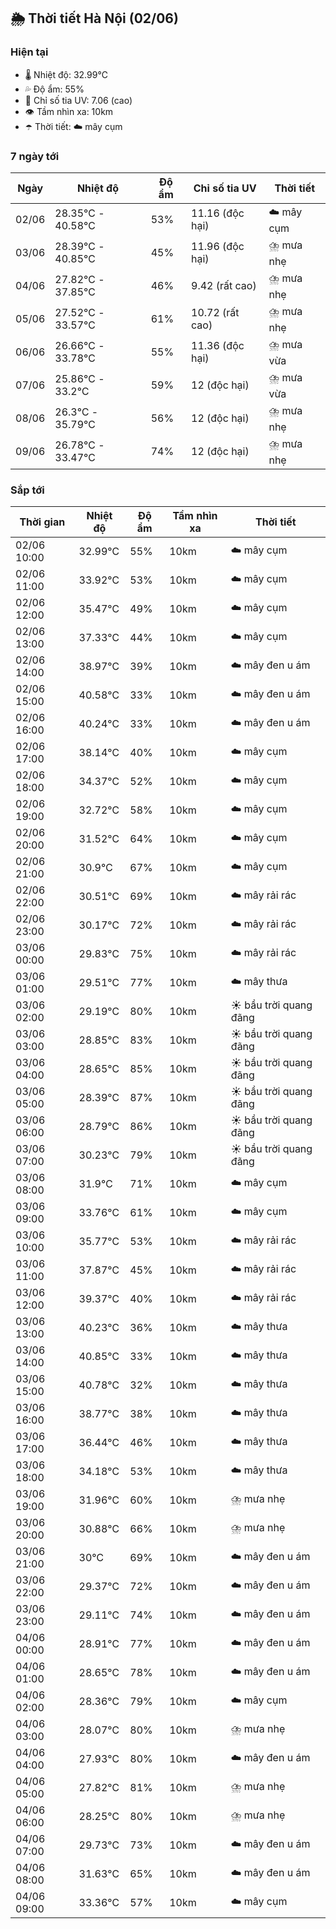 ## 🌦️ Thời tiết Hà Nội (02/06)

### Hiện tại

- 🌡️ Nhiệt độ: 32.99℃
- 💦 Độ ẩm: 55%
- 🌟 Chỉ số tia UV: 7.06 (cao)
- 👁️ Tầm nhìn xa: 10km
- ☂️ Thời tiết: ☁️ mây cụm

### 7 ngày tới

| Ngày | Nhiệt độ | Độ ẩm | Chỉ số tia UV | Thời tiết |
| --- | --- | --- | --- | --- |
| 02/06 | 28.35℃ - 40.58℃ | 53% | 11.16 (độc hại) | ☁️ mây cụm |
| 03/06 | 28.39℃ - 40.85℃ | 45% | 11.96 (độc hại) | ⛈️ mưa nhẹ |
| 04/06 | 27.82℃ - 37.85℃ | 46% | 9.42 (rất cao) | ⛈️ mưa nhẹ |
| 05/06 | 27.52℃ - 33.57℃ | 61% | 10.72 (rất cao) | ⛈️ mưa nhẹ |
| 06/06 | 26.66℃ - 33.78℃ | 55% | 11.36 (độc hại) | ⛈️ mưa vừa |
| 07/06 | 25.86℃ - 33.2℃ | 59% | 12 (độc hại) | ⛈️ mưa vừa |
| 08/06 | 26.3℃ - 35.79℃ | 56% | 12 (độc hại) | ⛈️ mưa nhẹ |
| 09/06 | 26.78℃ - 33.47℃ | 74% | 12 (độc hại) | ⛈️ mưa nhẹ |

### Sắp tới

| Thời gian | Nhiệt độ | Độ ẩm | Tầm nhìn xa | Thời tiết |
| --- | --- | --- | --- | --- |
| 02/06 10:00 | 32.99℃ | 55% | 10km | ☁️ mây cụm |
| 02/06 11:00 | 33.92℃ | 53% | 10km | ☁️ mây cụm |
| 02/06 12:00 | 35.47℃ | 49% | 10km | ☁️ mây cụm |
| 02/06 13:00 | 37.33℃ | 44% | 10km | ☁️ mây cụm |
| 02/06 14:00 | 38.97℃ | 39% | 10km | ☁️ mây đen u ám |
| 02/06 15:00 | 40.58℃ | 33% | 10km | ☁️ mây đen u ám |
| 02/06 16:00 | 40.24℃ | 33% | 10km | ☁️ mây đen u ám |
| 02/06 17:00 | 38.14℃ | 40% | 10km | ☁️ mây cụm |
| 02/06 18:00 | 34.37℃ | 52% | 10km | ☁️ mây cụm |
| 02/06 19:00 | 32.72℃ | 58% | 10km | ☁️ mây cụm |
| 02/06 20:00 | 31.52℃ | 64% | 10km | ☁️ mây cụm |
| 02/06 21:00 | 30.9℃ | 67% | 10km | ☁️ mây cụm |
| 02/06 22:00 | 30.51℃ | 69% | 10km | ☁️ mây rải rác |
| 02/06 23:00 | 30.17℃ | 72% | 10km | ☁️ mây rải rác |
| 03/06 00:00 | 29.83℃ | 75% | 10km | ☁️ mây rải rác |
| 03/06 01:00 | 29.51℃ | 77% | 10km | ☁️ mây thưa |
| 03/06 02:00 | 29.19℃ | 80% | 10km | ☀️ bầu trời quang đãng |
| 03/06 03:00 | 28.85℃ | 83% | 10km | ☀️ bầu trời quang đãng |
| 03/06 04:00 | 28.65℃ | 85% | 10km | ☀️ bầu trời quang đãng |
| 03/06 05:00 | 28.39℃ | 87% | 10km | ☀️ bầu trời quang đãng |
| 03/06 06:00 | 28.79℃ | 86% | 10km | ☀️ bầu trời quang đãng |
| 03/06 07:00 | 30.23℃ | 79% | 10km | ☀️ bầu trời quang đãng |
| 03/06 08:00 | 31.9℃ | 71% | 10km | ☁️ mây cụm |
| 03/06 09:00 | 33.76℃ | 61% | 10km | ☁️ mây cụm |
| 03/06 10:00 | 35.77℃ | 53% | 10km | ☁️ mây rải rác |
| 03/06 11:00 | 37.87℃ | 45% | 10km | ☁️ mây rải rác |
| 03/06 12:00 | 39.37℃ | 40% | 10km | ☁️ mây rải rác |
| 03/06 13:00 | 40.23℃ | 36% | 10km | ☁️ mây thưa |
| 03/06 14:00 | 40.85℃ | 33% | 10km | ☁️ mây thưa |
| 03/06 15:00 | 40.78℃ | 32% | 10km | ☁️ mây thưa |
| 03/06 16:00 | 38.77℃ | 38% | 10km | ☁️ mây thưa |
| 03/06 17:00 | 36.44℃ | 46% | 10km | ☁️ mây thưa |
| 03/06 18:00 | 34.18℃ | 53% | 10km | ☁️ mây thưa |
| 03/06 19:00 | 31.96℃ | 60% | 10km | ⛈️ mưa nhẹ |
| 03/06 20:00 | 30.88℃ | 66% | 10km | ⛈️ mưa nhẹ |
| 03/06 21:00 | 30℃ | 69% | 10km | ☁️ mây đen u ám |
| 03/06 22:00 | 29.37℃ | 72% | 10km | ☁️ mây đen u ám |
| 03/06 23:00 | 29.11℃ | 74% | 10km | ☁️ mây đen u ám |
| 04/06 00:00 | 28.91℃ | 77% | 10km | ☁️ mây đen u ám |
| 04/06 01:00 | 28.65℃ | 78% | 10km | ☁️ mây đen u ám |
| 04/06 02:00 | 28.36℃ | 79% | 10km | ☁️ mây cụm |
| 04/06 03:00 | 28.07℃ | 80% | 10km | ⛈️ mưa nhẹ |
| 04/06 04:00 | 27.93℃ | 80% | 10km | ☁️ mây đen u ám |
| 04/06 05:00 | 27.82℃ | 81% | 10km | ⛈️ mưa nhẹ |
| 04/06 06:00 | 28.25℃ | 80% | 10km | ⛈️ mưa nhẹ |
| 04/06 07:00 | 29.73℃ | 73% | 10km | ☁️ mây đen u ám |
| 04/06 08:00 | 31.63℃ | 65% | 10km | ☁️ mây đen u ám |
| 04/06 09:00 | 33.36℃ | 57% | 10km | ☁️ mây cụm |
